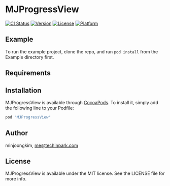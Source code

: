 # MJProgressView

[![CI Status](http://img.shields.io/travis/minjoongkim/MJProgressView.svg?style=flat)](https://travis-ci.org/minjoongkim/MJProgressView)
[![Version](https://img.shields.io/cocoapods/v/MJProgressView.svg?style=flat)](http://cocoapods.org/pods/MJProgressView)
[![License](https://img.shields.io/cocoapods/l/MJProgressView.svg?style=flat)](http://cocoapods.org/pods/MJProgressView)
[![Platform](https://img.shields.io/cocoapods/p/MJProgressView.svg?style=flat)](http://cocoapods.org/pods/MJProgressView)

## Example

To run the example project, clone the repo, and run `pod install` from the Example directory first.

## Requirements

## Installation

MJProgressView is available through [CocoaPods](http://cocoapods.org). To install
it, simply add the following line to your Podfile:

```ruby
pod "MJProgressView"
```

## Author

minjoongkim, me@techinpark.com

## License

MJProgressView is available under the MIT license. See the LICENSE file for more info.

